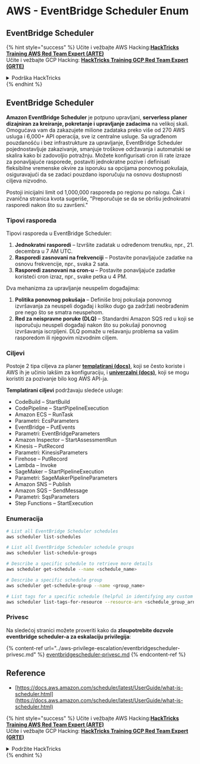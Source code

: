 # AWS - EventBridge Scheduler Enum

## EventBridge Scheduler

{% hint style="success" %}
Učite i vežbajte AWS Hacking:<img src="../../../.gitbook/assets/image (1) (1) (1) (1).png" alt="" data-size="line">[**HackTricks Training AWS Red Team Expert (ARTE)**](https://training.hacktricks.xyz/courses/arte)<img src="../../../.gitbook/assets/image (1) (1) (1) (1).png" alt="" data-size="line">\
Učite i vežbajte GCP Hacking: <img src="../../../.gitbook/assets/image (2) (1).png" alt="" data-size="line">[**HackTricks Training GCP Red Team Expert (GRTE)**<img src="../../../.gitbook/assets/image (2) (1).png" alt="" data-size="line">](https://training.hacktricks.xyz/courses/grte)

<details>

<summary>Podrška HackTricks</summary>

* Proverite [**planove pretplate**](https://github.com/sponsors/carlospolop)!
* **Pridružite se** 💬 [**Discord grupi**](https://discord.gg/hRep4RUj7f) ili [**telegram grupi**](https://t.me/peass) ili **pratite** nas na **Twitteru** 🐦 [**@hacktricks\_live**](https://twitter.com/hacktricks_live)**.**
* **Podelite hakerske trikove slanjem PR-ova na** [**HackTricks**](https://github.com/carlospolop/hacktricks) i [**HackTricks Cloud**](https://github.com/carlospolop/hacktricks-cloud) github repozitorijume.

</details>
{% endhint %}

## EventBridge Scheduler

**Amazon EventBridge Scheduler** je potpuno upravljani, **serverless planer dizajniran za kreiranje, pokretanje i upravljanje zadacima** na velikoj skali. Omogućava vam da zakazujete milione zadataka preko više od 270 AWS usluga i 6,000+ API operacija, sve iz centralne usluge. Sa ugrađenom pouzdanošću i bez infrastrukture za upravljanje, EventBridge Scheduler pojednostavljuje zakazivanje, smanjuje troškove održavanja i automatski se skalira kako bi zadovoljio potražnju. Možete konfigurisati cron ili rate izraze za ponavljajuće rasporede, postaviti jednokratne pozive i definisati fleksibilne vremenske okvire za isporuku sa opcijama ponovnog pokušaja, osiguravajući da se zadaci pouzdano isporučuju na osnovu dostupnosti ciljeva nizvodno.

Postoji inicijalni limit od 1,000,000 rasporeda po regionu po nalogu. Čak i zvanična stranica kvota sugeriše, "Preporučuje se da se obrišu jednokratni rasporedi nakon što su završeni."&#x20;

### Tipovi rasporeda

Tipovi rasporeda u EventBridge Scheduler:

1. **Jednokratni rasporedi** – Izvršite zadatak u određenom trenutku, npr., 21. decembra u 7 AM UTC.
2. **Rasporedi zasnovani na frekvenciji** – Postavite ponavljajuće zadatke na osnovu frekvencije, npr., svaka 2 sata.
3. **Rasporedi zasnovani na cron-u** – Postavite ponavljajuće zadatke koristeći cron izraz, npr., svake petka u 4 PM.

Dva mehanizma za upravljanje neuspelim događajima:

1. **Politika ponovnog pokušaja** – Definiše broj pokušaja ponovnog izvršavanja za neuspeli događaj i koliko dugo ga zadržati neobrađenim pre nego što se smatra neuspehom.
2. **Red za neispravne poruke (DLQ)** – Standardni Amazon SQS red u koji se isporučuju neuspeli događaji nakon što su pokušaji ponovnog izvršavanja iscrpljeni. DLQ pomaže u rešavanju problema sa vašim rasporedom ili njegovim nizvodnim ciljem.

### Ciljevi

Postoje 2 tipa ciljeva za planer [**templatirani (docs)**](https://docs.aws.amazon.com/scheduler/latest/UserGuide/managing-targets-templated.html), koji se često koriste i AWS ih je učinio lakšim za konfiguraciju, i [**univerzalni (docs)**](https://docs.aws.amazon.com/scheduler/latest/UserGuide/managing-targets-universal.html), koji se mogu koristiti za pozivanje bilo kog AWS API-ja.

**Templatirani ciljevi** podržavaju sledeće usluge:

* CodeBuild – StartBuild
* CodePipeline – StartPipelineExecution
* Amazon ECS – RunTask
* Parametri: EcsParameters
* EventBridge – PutEvents
* Parametri: EventBridgeParameters
* Amazon Inspector – StartAssessmentRun
* Kinesis – PutRecord
* Parametri: KinesisParameters
* Firehose – PutRecord
* Lambda – Invoke
* SageMaker – StartPipelineExecution
* Parametri: SageMakerPipelineParameters
* Amazon SNS – Publish
* Amazon SQS – SendMessage
* Parametri: SqsParameters
* Step Functions – StartExecution

### Enumeracija
```bash
# List all EventBridge Scheduler schedules
aws scheduler list-schedules

# List all EventBridge Scheduler schedule groups
aws scheduler list-schedule-groups

# Describe a specific schedule to retrieve more details
aws scheduler get-schedule --name <schedule_name>

# Describe a specific schedule group
aws scheduler get-schedule-group --name <group_name>

# List tags for a specific schedule (helpful in identifying any custom tags or permissions)
aws scheduler list-tags-for-resource --resource-arn <schedule_group_arn>
```
### Privesc

Na sledećoj stranici možete proveriti kako da **zloupotrebite dozvole eventbridge scheduler-a za eskalaciju privilegija**:

{% content-ref url="../aws-privilege-escalation/eventbridgescheduler-privesc.md" %}
[eventbridgescheduler-privesc.md](../aws-privilege-escalation/eventbridgescheduler-privesc.md)
{% endcontent-ref %}

## Reference

* [https://docs.aws.amazon.com/scheduler/latest/UserGuide/what-is-scheduler.html](https://docs.aws.amazon.com/scheduler/latest/UserGuide/what-is-scheduler.html)

{% hint style="success" %}
Učite i vežbajte AWS Hacking:<img src="../../../.gitbook/assets/image (1) (1) (1) (1).png" alt="" data-size="line">[**HackTricks Training AWS Red Team Expert (ARTE)**](https://training.hacktricks.xyz/courses/arte)<img src="../../../.gitbook/assets/image (1) (1) (1) (1).png" alt="" data-size="line">\
Učite i vežbajte GCP Hacking: <img src="../../../.gitbook/assets/image (2) (1).png" alt="" data-size="line">[**HackTricks Training GCP Red Team Expert (GRTE)**<img src="../../../.gitbook/assets/image (2) (1).png" alt="" data-size="line">](https://training.hacktricks.xyz/courses/grte)

<details>

<summary>Podržite HackTricks</summary>

* Proverite [**planove pretplate**](https://github.com/sponsors/carlospolop)!
* **Pridružite se** 💬 [**Discord grupi**](https://discord.gg/hRep4RUj7f) ili [**telegram grupi**](https://t.me/peass) ili **pratite** nas na **Twitter-u** 🐦 [**@hacktricks\_live**](https://twitter.com/hacktricks_live)**.**
* **Podelite hakerske trikove slanjem PR-ova na** [**HackTricks**](https://github.com/carlospolop/hacktricks) i [**HackTricks Cloud**](https://github.com/carlospolop/hacktricks-cloud) github repozitorijume.

</details>
{% endhint %}
